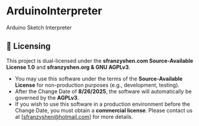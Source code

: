 # ArduinoInterpreter
Arduino Sketch Interpreter

## 📜 Licensing

This project is dual-licensed under the **sfranzyshen.com Source-Available License 1.0** and **sfranzyshen.org & GNU AGPLv3**.

* You may use this software under the terms of the **Source-Available License** for non-production purposes (e.g., development, testing).
* After the Change Date of **8/26/2025**, the software will automatically be governed by the **AGPLv3**.
* If you wish to use this software in a production environment before the Change Date, you must obtain a **commercial license**. Please contact us at [sfranzyshen@hotmail.com] for more details.
